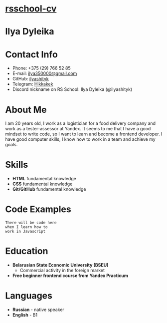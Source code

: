 # [rsschool-cv](https://rs.school)
# Ilya Dyleika
# Contact Info
* Phone: +375 (29) 766 52 85
* E-mail: ilya350000@gmail.com
* GitHub: [ilyashityk](https://github.com/ilyashityk)
* Telegram: [Hikkakek](https://t.me/Hikkakek)
* Discord nickname on RS School: Ilya Dyleika (@ilyashityk)
# About Me
I am 20 years old, I work as a logistician for a food delivery company and work as a tester-assessor at Yandex. It seems to me that I have a good mindset to write code, so I want to learn and become a frontend developer. I have good computer skills, I know how to work in a team and achieve my goals.
# Skills
* __HTML__ fundamental knowledge 
* __CSS__ fundamental knowledge
* __Git/GitHub__ fundamental knowledge
# Code Examples
```
There will be code here
when I learn how to 
work in Javascript
```
# Education
* __Belarusian State Economic University (BSEU)__
  * Commercial activity in the foreign market
* __Free beginner frontend course from Yandex Practicum__
# Languages
* __Russian__ - native speaker
* __English__ - B1